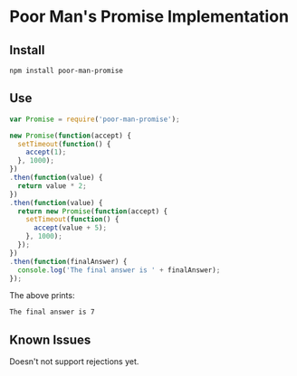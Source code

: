 # Poor Man's Promise Implementation

## Install

```
npm install poor-man-promise
```

## Use

```js
var Promise = require('poor-man-promise');

new Promise(function(accept) {
  setTimeout(function() {
    accept(1);
  }, 1000);
})
.then(function(value) {
  return value * 2;
})
.then(function(value) {
  return new Promise(function(accept) {
    setTimeout(function() {
      accept(value + 5);
    }, 1000);
  });
})
.then(function(finalAnswer) {
  console.log('The final answer is ' + finalAnswer);
});
```

The above prints:

```
The final answer is 7
```

## Known Issues

Doesn't not support rejections yet.
